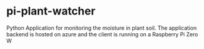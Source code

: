 # pi-plant-watcher
Python Application for monitoring the moisture in plant soil. The application backend is hosted on azure and the client is running on a Raspberry Pi Zero W
